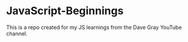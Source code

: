 # JavaScript-Beginnings
This is a repo created for my JS learnings from the Dave Gray YouTube channel.
